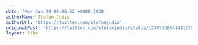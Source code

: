 ```yaml
---
date: 'Mon Jun 29 08:06:52 +0000 2020'
authorName: Stefan Judis
authorUrl: 'https://twitter.com/stefanjudis'
originalPost: 'https://twitter.com/stefanjudis/status/1277513854143127553'
layout: like
---
```

